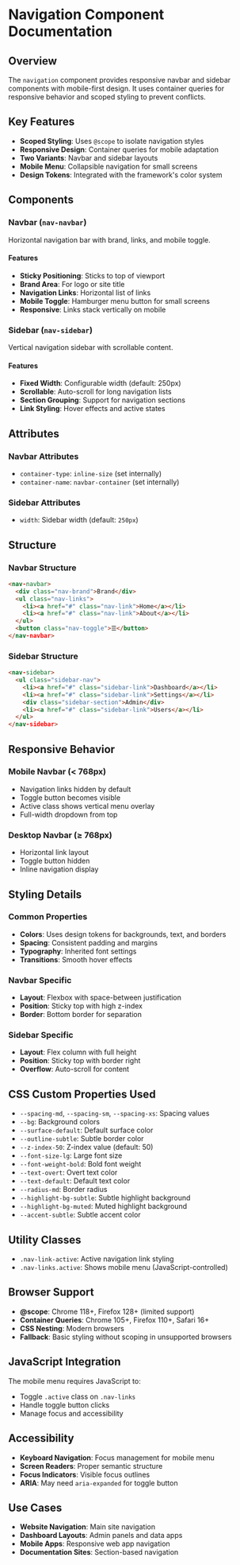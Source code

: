 # Navigation Component Documentation

## Overview
The `navigation` component provides responsive navbar and sidebar components with mobile-first design. It uses container queries for responsive behavior and scoped styling to prevent conflicts.

## Key Features
- **Scoped Styling**: Uses `@scope` to isolate navigation styles
- **Responsive Design**: Container queries for mobile adaptation
- **Two Variants**: Navbar and sidebar layouts
- **Mobile Menu**: Collapsible navigation for small screens
- **Design Tokens**: Integrated with the framework's color system

## Components

### Navbar (`nav-navbar`)
Horizontal navigation bar with brand, links, and mobile toggle.

#### Features
- **Sticky Positioning**: Sticks to top of viewport
- **Brand Area**: For logo or site title
- **Navigation Links**: Horizontal list of links
- **Mobile Toggle**: Hamburger menu button for small screens
- **Responsive**: Links stack vertically on mobile

### Sidebar (`nav-sidebar`)
Vertical navigation sidebar with scrollable content.

#### Features
- **Fixed Width**: Configurable width (default: 250px)
- **Scrollable**: Auto-scroll for long navigation lists
- **Section Grouping**: Support for navigation sections
- **Link Styling**: Hover effects and active states

## Attributes

### Navbar Attributes
- `container-type`: `inline-size` (set internally)
- `container-name`: `navbar-container` (set internally)

### Sidebar Attributes
- `width`: Sidebar width (default: `250px`)

## Structure

### Navbar Structure
```html
<nav-navbar>
  <div class="nav-brand">Brand</div>
  <ul class="nav-links">
    <li><a href="#" class="nav-link">Home</a></li>
    <li><a href="#" class="nav-link">About</a></li>
  </ul>
  <button class="nav-toggle">☰</button>
</nav-navbar>
```

### Sidebar Structure
```html
<nav-sidebar>
  <ul class="sidebar-nav">
    <li><a href="#" class="sidebar-link">Dashboard</a></li>
    <li><a href="#" class="sidebar-link">Settings</a></li>
    <div class="sidebar-section">Admin</div>
    <li><a href="#" class="sidebar-link">Users</a></li>
  </ul>
</nav-sidebar>
```

## Responsive Behavior

### Mobile Navbar (< 768px)
- Navigation links hidden by default
- Toggle button becomes visible
- Active class shows vertical menu overlay
- Full-width dropdown from top

### Desktop Navbar (≥ 768px)
- Horizontal link layout
- Toggle button hidden
- Inline navigation display

## Styling Details

### Common Properties
- **Colors**: Uses design tokens for backgrounds, text, and borders
- **Spacing**: Consistent padding and margins
- **Typography**: Inherited font settings
- **Transitions**: Smooth hover effects

### Navbar Specific
- **Layout**: Flexbox with space-between justification
- **Position**: Sticky top with high z-index
- **Border**: Bottom border for separation

### Sidebar Specific
- **Layout**: Flex column with full height
- **Position**: Sticky top with border right
- **Overflow**: Auto-scroll for content

## CSS Custom Properties Used
- `--spacing-md`, `--spacing-sm`, `--spacing-xs`: Spacing values
- `--bg`: Background colors
- `--surface-default`: Default surface color
- `--outline-subtle`: Subtle border color
- `--z-index-50`: Z-index value (default: 50)
- `--font-size-lg`: Large font size
- `--font-weight-bold`: Bold font weight
- `--text-overt`: Overt text color
- `--text-default`: Default text color
- `--radius-md`: Border radius
- `--highlight-bg-subtle`: Subtle highlight background
- `--highlight-bg-muted`: Muted highlight background
- `--accent-subtle`: Subtle accent color

## Utility Classes
- `.nav-link-active`: Active navigation link styling
- `.nav-links.active`: Shows mobile menu (JavaScript-controlled)

## Browser Support
- **@scope**: Chrome 118+, Firefox 128+ (limited support)
- **Container Queries**: Chrome 105+, Firefox 110+, Safari 16+
- **CSS Nesting**: Modern browsers
- **Fallback**: Basic styling without scoping in unsupported browsers

## JavaScript Integration
The mobile menu requires JavaScript to:
- Toggle `.active` class on `.nav-links`
- Handle toggle button clicks
- Manage focus and accessibility

## Accessibility
- **Keyboard Navigation**: Focus management for mobile menu
- **Screen Readers**: Proper semantic structure
- **Focus Indicators**: Visible focus outlines
- **ARIA**: May need `aria-expanded` for toggle button

## Use Cases
- **Website Navigation**: Main site navigation
- **Dashboard Layouts**: Admin panels and data apps
- **Mobile Apps**: Responsive web app navigation
- **Documentation Sites**: Section-based navigation